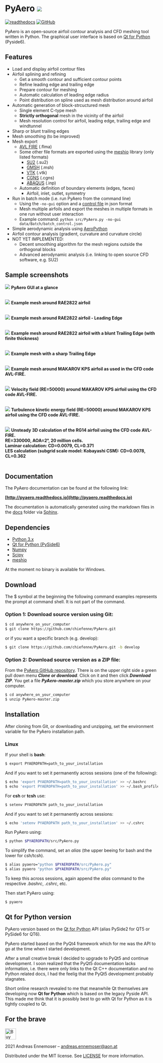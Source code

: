 
# PyAero ![](docs/images/RAE2822_new.png)

[![readthedocs](https://img.shields.io/badge/docs-latest-brightgreen.svg?style=flat)](https://pyaero.readthedocs.io/en/latest/?badge=latest)
[![GitHub](https://img.shields.io/github/license/mashape/apistatus.svg)](https://en.wikipedia.org/wiki/MIT_License)


PyAero is an open-source airfoil contour analysis and CFD meshing tool written in Python. The graphical user interface is based on [Qt for Python](https://www.qt.io/qt-for-python) (Pyside6).

## Features

 - Load and display airfoil contour files
 - Airfoil splining and refining
   - Get a smooth contour and sufficient contour points
   - Refine leading edge and trailing edge
   - Prepare contour for meshing
   - Automatic calculation of leading edge radius
   - Point distribution on spline used as mesh distribution around airfoil
 - Automatic generation of block-strcuctured mesh
   - Single element C-type mesh
   - **Strictly orthogonal** mesh in the vicinity of the airfoil
   - Mesh resolution control for airfoil, leading edge, trailing edge and windtunnel
 - Sharp or blunt trailing edges
 - Mesh smoothing (to be improved)
 - Mesh export
   - [AVL FIRE](https://www.avl.com/fire) (.flma)
   - Some other file formats are exported using the [meshio](https://github.com/nschloe/meshio) library (only listed formats)
     - [SU2](https://su2code.github.io) (.su2)
     - [GMSH](http://gmsh.info) (.msh)
     - [VTK](https://vtk.org) (.vtk)
     - [CGNS](https://cgns.github.io) (.cgns)
     - [ABAQUS](https://www.3ds.com) (.inp)
   - Automatic definition of boundary elements (edges, faces)
     - Airfoil, inlet, outlet, symmetry
 - Run in batch mode (i.e. run PyAero from the command line)
   - Using the ``-no-gui`` option and a [control file](data/Batch/batch_control.json) in json format
   - Mesh multiple airfoils and export the meshes in multiple formats in one run without user interaction
   - Example command: ``python src/PyAero.py -no-gui data/Batch/batch_control.json``
 - Simple aerodynamic analysis using [AeroPython](http://nbviewer.ipython.org/github/barbagroup/AeroPython/blob/master/lessons/11_Lesson11_vortexSourcePanelMethod.ipynb)
 - Airfoil contour analysis (gradient, curvature and curvature circle)
 - NOT YET IMPLEMENTED:
   - Decent smoothing algorithm for the mesh regions outside the orthogonal blocks
   - Advanced aerodynamic analysis (i.e. linking to open source CFD software, e.g. SU2)

## Sample screenshots

![](docs/images/gui_airfoil1_new.png)
**PyAero GUI at a glance**
<br><br>

![](docs/images/mesh_RAE2822_MAC.png)
**Example mesh around RAE2822 airfoil**
<br><br>

![](docs/images/LE_mesh_RAE2822_MAC.png)
**Example mesh around RAE2822 airfoil - Leading Edge**
<br><br>

![](docs/images/TE_mesh_RAE2822_MAC.png)
**Example mesh around RAE2822 airfoil with a blunt Trailing Edge (with finite thickness)**
<br><br>

![](docs/images/TE_mesh_sharp_MAC.png)
**Example mesh with a sharp Trailing Edge**
<br><br>

![](docs/images/MAKAROV_KPS_mesh_MAC.png)
**Example mesh around MAKAROV KPS airfoil as used in the CFD code AVL-FIRE.**
<br><br>

![](docs/images/MAKAROV_KPS_Veloyity.gif)
**Velocity field (RE=50000) around MAKAROV KPS airfoil using the CFD code AVL-FIRE.**
<br><br>

![](docs/images/MAKAROV_KPS_TKE.gif)
**Turbulence kinetic energy field (RE=50000) around MAKAROV KPS airfoil using the CFD code AVL-FIRE.**
<br><br>

![](docs/movies/RG14_3D_laminar_Iso-Q_pressure.gif)
**Unsteady 3D calculation of the RG14 airfoil using the CFD code AVL-FIRE.**
<br>
**RE=330000, AOA=2°, 20 million cells.**
<br>
**Laminar calculation: CD=0.0079, CL=0.371**
<br>
**LES calculation (subgrid scale model: Kobayashi CSM): CD=0.0078, CL=0.362**
<br><br>

## Documentation

The PyAero documentation can be found at the following link:

**[http://pyaero.readthedocs.io](http://pyaero.readthedocs.io)**

The documentation is automatically generated using the markdown files in the [docs](https://github.com/chiefenne/PyAero/tree/master/docs) folder via [Sphinx](http://www.sphinx-doc.org/en/stable/index.html).

## Dependencies

 - [Python 3.x](https://www.python.org/)
 - [Qt for Python (PySide6)](https://www.qt.io/qt-for-python)
 - [Numpy](http://www.numpy.org/)
 - [Scipy](https://www.scipy.org/)
 - [meshio](https://github.com/nschloe/meshio)

At the moment no binary is available for Windows.

## Download
The $ symbol at the beginning the following command examples represents the prompt at command shell. It is not part of the command.

### Option 1: Download source version using Git:

```bash
$ cd anywhere_on_your_computer
$ git clone https://github.com/chiefenne/PyAero.git
```
or if you want a specific branch (e.g. develop):

```bash
$ git clone https://github.com/chiefenne/PyAero.git -b develop
```


### Option 2: Download source version as a ZIP file:

From the [PyAero GitHub repository](https://github.com/chiefenne/PyAero). There is on the upper right side a green pull down menu ***Clone or download***. Click on it and then click ***Download ZIP***. You get a file ***PyAero-master.zip*** which you store anywhere on your computer.

```bash
$ cd anywhere_on_your_computer
$ unzip PyAero-master.zip
```

## Installation

After cloning from Git, or downloading and unzipping, set the environment variable for the PyAero installation path.

### Linux

If your shell is **bash**:
```bash
$ export PYAEROPATH=path_to_your_installation
```

And if you want to set it permanently across sessions (one of the following):
```bash
$ echo 'export PYAEROPATH=path_to_your_installation' >> ~/.bashrc
$ echo 'export PYAEROPATH=path_to_your_installation' >> ~/.bash_profile
```

For **csh** or **tcsh** use:
```bash
$ setenv PYAEROPATH path_to_your_installation
```

And if you want to set it permanently across sessions:
```bash
$ echo 'setenv PYAEROPATH path_to_your_installation' >> ~/.cshrc
```

Run PyAero using:

```bash
$ python $PYAEROPATH/src/PyAero.py
```

To simplify the command, set an *alias* (the upper beeing for bash and the lower for csh/tcsh).

```bash
$ alias pyaero="python $PYAEROPATH/src/PyAero.py"
$ alias pyaero "python $PYAEROPATH/src/PyAero.py"
```

To keep this across sessions, again append the *alias* command to the respective *.bashrc*, *.cshrc*, etc.

Then start PyAero using:

```bash
$ pyaero
```

## Qt for Python version

PyAero version based on the [Qt for Python](https://www.qt.io/qt-for-python) API (alias PySide2 for QT5 or PySide6 for QT6).

PyAero started based on the PyQt4 framework which for me was the API to go at the time when I started development.

After a small creative break I decided to upgrade to PyQt5 and continue development. I soon realized that the PyQt5 documentation lacks information, i.e. there were only links to the Qt C++ documentation and no Python related docs, I had the feelig that the PyQt5 development probably stagnates.

Short online research revealed to me that meanwhile Qt themselves are developing now **Qt for Python** which is based on the legacy Pyside API. This made me think that it is possibly best to go with Qt for Python as it is tightly coupled to Qt.

## For the brave

<a href='https://ko-fi.com/G2G6143T6' target='_blank'><img height='36' style='border:0px;height:36px;' src='https://az743702.vo.msecnd.net/cdn/kofi4.png?v=2' border='0' alt='Buy Me a Coffee at ko-fi.com' /></a>

2021 Andreas Ennemoser – andreas.ennemoser@aon.at

Distributed under the MIT license. See [LICENSE](https://raw.githubusercontent.com/chiefenne/PyAero/master/LICENSE) for more information.
